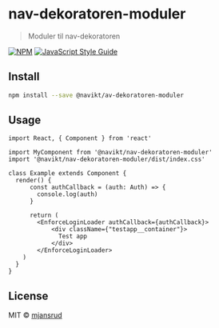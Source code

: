 # nav-dekoratoren-moduler

> Moduler til nav-dekoratoren

[![NPM](https://img.shields.io/npm/v/@navikt/nav-dekoratoren-moduler.svg)](https://www.npmjs.com/package/@navikt/nav-dekoratoren-moduler) [![JavaScript Style Guide](https://img.shields.io/badge/code_style-standard-brightgreen.svg)](https://standardjs.com)

## Install

```bash
npm install --save @navikt/av-dekoratoren-moduler
```

## Usage

```tsx
import React, { Component } from 'react'

import MyComponent from '@navikt/nav-dekoratoren-moduler'
import '@navikt/nav-dekoratoren-moduler/dist/index.css'

class Example extends Component {
  render() {
      const authCallback = (auth: Auth) => {
        console.log(auth)
      }

      return (
        <EnforceLoginLoader authCallback={authCallback}>
            <div className={"testapp__container"}>
              Test app
            </div>
        </EnforceLoginLoader>
    )
  }
}
```

## License

MIT © [mjansrud](https://github.com/mjansrud)
